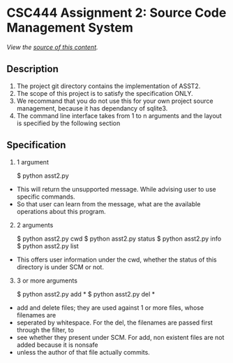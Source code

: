 CSC444 Assignment 2: Source Code Management System
==============
*View the [source of this content](http://github.com/zhwzh308/csc444asst2).*

Description
-------------------------
1. The project git directory contains the implementation of ASST2.
2. The scope of this project is to satisfy the specification ONLY.
3. We recommand that you do not use this for your own project source management, because it has dependancy of sqlite3.
4. The command line interface takes from 1 to n arguments and the layout is specified by the following section

Specification
-------------------------
1. 1 argument

    $ python asst2.py

- This will return the unsupported message. While advising user to use specific commands.
- So that user can learn from the message, what are the available operations about this program.

2. 2 arguments

    $ python asst2.py cwd
    $ python asst2.py status
    $ python asst2.py info
    $ python asst2.py list

- This offers user information under the cwd, whether the status of this directory is under SCM or not.

3. 3 or more arguments

    $ python asst2.py add *
    $ python asst2.py del *

- add and delete files; they are used against 1 or more files, whose filenames are
- seperated by whitespace. For the del, the filenames are passed first through the filter, to
- see whether they present under SCM. For add, non existent files are not added because it is nonsafe
- unless the author of that file actually commits.

